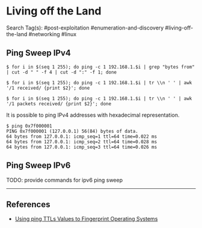 # Living off the Land

Search Tag(s): #post-exploitation #enumeration-and-discovery #living-off-the-land #networking #linux

## Ping Sweep IPv4

```
$ for i in $(seq 1 255); do ping -c 1 192.168.1.$i | grep "bytes from" | cut -d " " -f 4 | cut -d ":" -f 1; done

$ for i in $(seq 1 255); do ping -c 1 192.168.1.$i | tr \\n ' ' | awk '/1 received/ {print $2}'; done

$ for i in $(seq 1 255); do ping -c 1 192.168.1.$i | tr \\n ' ' | awk '/1 packets received/ {print $2}'; done
```

It is possible to ping IPv4 addresses with hexadecimal representation.

```
$ ping 0x7f000001
PING 0x7f000001 (127.0.0.1) 56(84) bytes of data. 
64 bytes from 127.0.0.1: icmp_seq=1 ttl=64 time=0.022 ms 
64 bytes from 127.0.0.1: icmp_seq=2 ttl=64 time=0.028 ms 
64 bytes from 127.0.0.1: icmp_seq=3 ttl=64 time=0.026 ms
```

## Ping Sweep IPv6

TODO: provide commands for ipv6 ping sweep

---
## References

- [Using ping TTLs Values to Fingerprint Operating Systems](https://infinitelogins.com/2020/12/12/using-ping-ttls-values-to-fingerprint-operating-systems/)